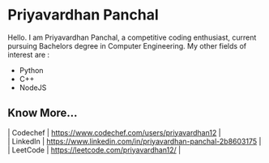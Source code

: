 # Priyavardhan Panchal

Hello. I am Priyavardhan Panchal, a competitive coding enthusiast, current pursuing Bachelors degree in Computer Engineering.
My other fields of interest are :
  - Python
  - C++
  - NodeJS

## Know More...
| Codechef | https://www.codechef.com/users/priyavardhan12 | <br/>
| LinkedIn | https://www.linkedin.com/in/priyavardhan-panchal-2b8603175 | <br/>
| LeetCode | https://leetcode.com/priyavardhan12/ |
